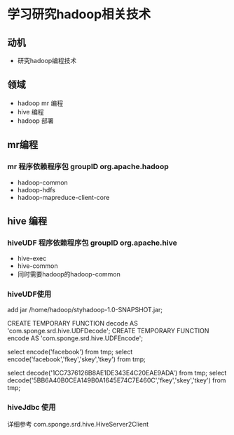 学习研究hadoop相关技术
======================

## 动机

* 研究hadoop编程技术

## 领域

* hadoop mr 编程
* hive 编程
* hadoop  部署

## mr编程
### mr 程序依赖程序包 groupID org.apache.hadoop
* hadoop-common
* hadoop-hdfs
* hadoop-mapreduce-client-core
## hive 编程
### hiveUDF 程序依赖程序包 groupID org.apache.hive
* hive-exec
* hive-common
* 同时需要hadoop的hadoop-common
### hiveUDF使用
  add jar /home/hadoop/styhadoop-1.0-SNAPSHOT.jar;

  CREATE TEMPORARY FUNCTION decode AS 'com.sponge.srd.hive.UDFDecode';
  CREATE TEMPORARY FUNCTION encode AS 'com.sponge.srd.hive.UDFEncode';


  select encode('facebook') from tmp;
  select encode('facebook','fkey','skey','tkey') from tmp;

  select decode('1CC7376126B8AE1DE343E4C20EAE9ADA') from tmp;
  select decode('5BB6A40B0CEA149B0A1645E74C7E460C','fkey','skey','tkey') from tmp;
### hiveJdbc 使用
  详细参考 com.sponge.srd.hive.HiveServer2Client
